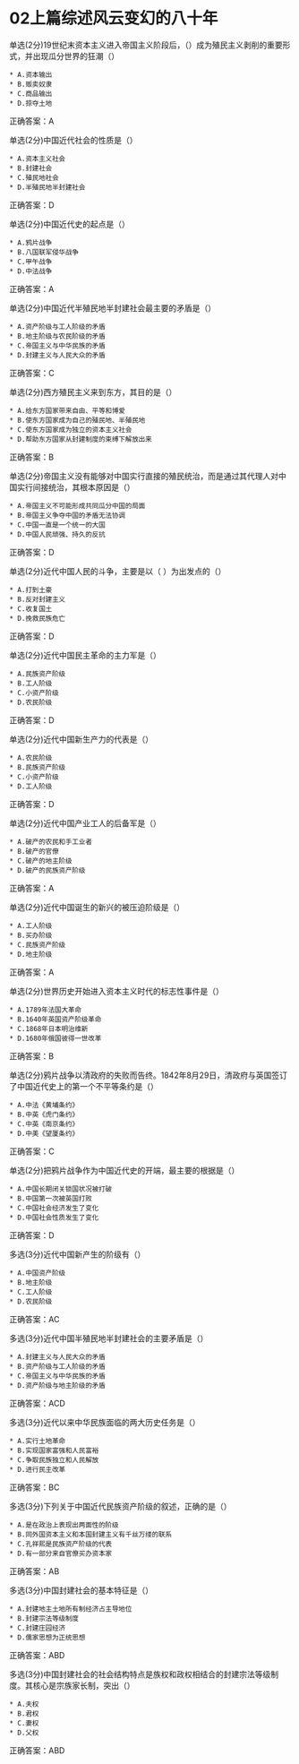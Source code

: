 # 02上篇综述风云变幻的八十年

单选(2分)19世纪末资本主义进入帝国主义阶段后，（）成为殖民主义剥削的重要形式，并出现瓜分世界的狂潮（）    

    * A.资本输出
    * B.贩卖奴隶
    * C.商品输出
    * D.掠夺土地
正确答案：A    

单选(2分)中国近代社会的性质是（）    

    * A.资本主义社会
    * B.封建社会
    * C.殖民地社会
    * D.半殖民地半封建社会
正确答案：D    

单选(2分)中国近代史的起点是（）    

    * A.鸦片战争
    * B.八国联军侵华战争
    * C.甲午战争
    * D.中法战争
正确答案：A    

单选(2分)中国近代半殖民地半封建社会最主要的矛盾是（）    

    * A.资产阶级与工人阶级的矛盾
    * B.地主阶级与农民阶级的矛盾
    * C.帝国主义与中华民族的矛盾
    * D.封建主义与人民大众的矛盾
正确答案：C    

单选(2分)西方殖民主义来到东方，其目的是（）    

    * A.给东方国家带来自由、平等和博爱
    * B.使东方国家成为自己的殖民地、半殖民地
    * C.使东方国家成为独立的资本主义社会
    * D.帮助东方国家从封建制度的束缚下解放出来
正确答案：B    

单选(2分)帝国主义没有能够对中国实行直接的殖民统治，而是通过其代理人对中国实行间接统治，其根本原因是（）    

    * A.帝国主义不可能形成共同瓜分中国的局面
    * B.帝国主义争夺中国的矛盾无法协调
    * C.中国一直是一个统一的大国
    * D.中国人民顽强、持久的反抗
正确答案：D    

单选(2分)近代中国人民的斗争，主要是以（  ）为出发点的（）    

    * A.打到土豪
    * B.反对封建主义
    * C.收复国土
    * D.挽救民族危亡
正确答案：D    

单选(2分)近代中国民主革命的主力军是（）    

    * A.民族资产阶级
    * B.工人阶级
    * C.小资产阶级
    * D.农民阶级
正确答案：D    

单选(2分)近代中国新生产力的代表是（）    

    * A.农民阶级
    * B.民族资产阶级
    * C.小资产阶级
    * D.工人阶级
正确答案：D    

单选(2分)近代中国产业工人的后备军是（）    

    * A.破产的农民和手工业者
    * B.破产的官僚
    * C.破产的地主阶级
    * D.破产的民族资产阶级
正确答案：A    

单选(2分)近代中国诞生的新兴的被压迫阶级是（）    

    * A.工人阶级
    * B.买办阶级
    * C.民族资产阶级
    * D.地主阶级
正确答案：A    

单选(2分)世界历史开始进入资本主义时代的标志性事件是（）    

    * A.1789年法国大革命
    * B.1640年英国资产阶级革命
    * C.1868年日本明治维新
    * D.1680年俄国彼得一世改革
正确答案：B    

单选(2分)鸦片战争以清政府的失败而告终。1842年8月29日，清政府与英国签订了中国近代史上的第一个不平等条约是（）    

    * A.中法《黄埔条约》
    * B.中英《虎门条约》
    * C.中英《南京条约》
    * D.中美《望厦条约》
正确答案：C    

单选(2分)把鸦片战争作为中国近代史的开端，最主要的根据是（）    

    * A.中国长期闭关锁国状况被打破
    * B.中国第一次被英国打败
    * C.中国社会经济发生了变化
    * D.中国社会性质发生了变化
正确答案：D    

多选(3分)近代中国新产生的阶级有（）    

    * A.中国资产阶级
    * B.地主阶级
    * C.工人阶级
    * D.农民阶级
正确答案：AC    

多选(3分)近代中国半殖民地半封建社会的主要矛盾是（）    

    * A.封建主义与人民大众的矛盾
    * B.资产阶级与工人阶级的矛盾
    * C.帝国主义与中华民族的矛盾
    * D.资产阶级与地主阶级的矛盾
正确答案：ACD    

多选(3分)近代以来中华民族面临的两大历史任务是（）    

    * A.实行土地革命
    * B.实现国家富强和人民富裕
    * C.争取民族独立和人民解放
    * D.进行民主改革
正确答案：BC    

多选(3分)下列关于中国近代民族资产阶级的叙述，正确的是（）    

    * A.是在政治上表现出两面性的阶级
    * B.同外国资本主义和本国封建主义有千丝万缕的联系
    * C.孔祥熙是民族资产阶级的代表
    * D.有一部分来自官僚买办资本家
正确答案：AB    

多选(3分)中国封建社会的基本特征是（）    

    * A.封建地主土地所有制经济占主导地位
    * B.封建宗法等级制度
    * C.封建庄园经济
    * D.儒家思想为正统思想
正确答案：ABD    

多选(3分)中国封建社会的社会结构特点是族权和政权相结合的封建宗法等级制度。其核心是宗族家长制，突出（）    

    * A.夫权
    * B.君权
    * C.妻权
    * D.父权
正确答案：ABD    

